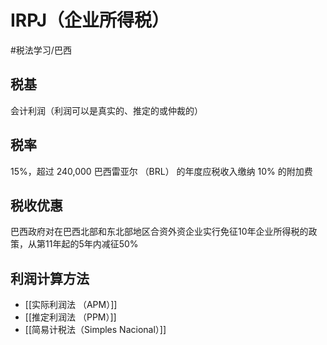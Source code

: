 # IRPJ（企业所得税）
#税法学习/巴西
## 税基
会计利润（利润可以是真实的、推定的或仲裁的）
## 税率
15%，超过 240,000 巴西雷亚尔 （BRL） 的年度应税收入缴纳 10% 的附加费
## 税收优惠
巴西政府对在巴西北部和东北部地区合资外资企业实行免征10年企业所得税的政策，从第11年起的5年内减征50%
## 利润计算方法
* [[实际利润法 （APM）]]
* [[推定利润法 （PPM）]]
* [[简易计税法（Simples Nacional）]]